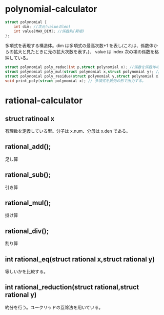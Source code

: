 # polynomial-calculator

```c
struct polynomial {
	int dim; //次元(valueのlen)
	int value[MAX_DIM]; //係数列(昇順)
};
```

多項式を表現する構造体。dim は多項式の最高次数+1 を表し(これは、係数体からの拡大と見たときに元の拡大次数を表す。)、
value は index 次の項の係数を格納している。

```c
struct polynomial poly_reduc(int p,struct polynomial x); //係数を係数体の元で表す。今回は素体のみ対応。
struct polynomial poly_mul(struct polynomial x,struct polynomial y); // 多項式同士の積を表している。
struct polynomial poly_residue(struct polynomial y,struct polynomial x); // y/xを表す。
void print_poly(struct polynomial x); // 多項式を数列の形で出力する。
```

# rational-calculator

## struct ratinoal x

有理数を定義している型。分子は x.num、分母は x.den である。

## rational_add();

足し算

## rational_sub();

引き算

## rational_mul();

掛け算

## rational_div();

割り算

## int rational_eq(struct rational x,struct rational y)

等しいかを比較する。

## int rational_reduction(struct rational,struct rational y)

約分を行う。ユークリッドの互除法を用いている。
